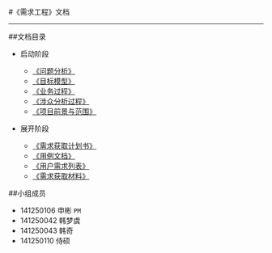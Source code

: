 #《需求工程》文档

---
##文档目录
* 启动阶段
    * <a href="../problemAnalysis" target="_blank">《问题分析》</a>
    * <a href="../goalModel" target="_blank">《目标模型》</a>
    * <a href="../businessProcess" target="_blank">《业务过程》</a>
    * <a href="../stakeholderAnalysis" target="_blank">《涉众分析过程》</a>
    * <a href="../ForegroundAndScope" target="_blank">《项目前景与范围》</a>

* 展开阶段
    * <a href="../AcquisitionProposal" target="_blank">《需求获取计划书》</a>
    * <a href="../UseCaseDocument" target="_blank">《用例文档》</a>
    * <a href="#" target="_blank">《用户需求列表》</a>
    * <a href="../materialOfRequirementElicitation/" target="_blank">《需求获取材料》</a>



##小组成员
* 141250106 申彬 `PM`
* 141250042 韩梦虞
* 141250043 韩奇
* 141250110 侍硕
